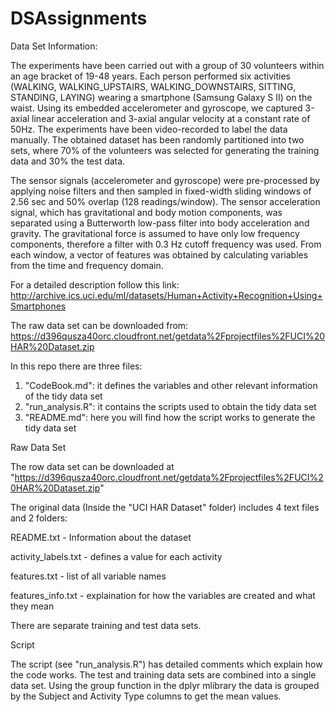 # DSAssignments


Data Set Information:

The experiments have been carried out with a group of 30 volunteers within an age bracket of 19-48 years. Each person performed six activities (WALKING, WALKING_UPSTAIRS, WALKING_DOWNSTAIRS, SITTING, STANDING, LAYING) wearing a smartphone (Samsung Galaxy S II) on the waist. Using its embedded accelerometer and gyroscope, we captured 3-axial linear acceleration and 3-axial angular velocity at a constant rate of 50Hz. The experiments have been video-recorded to label the data manually. The obtained dataset has been randomly partitioned into two sets, where 70% of the volunteers was selected for generating the training data and 30% the test data. 

The sensor signals (accelerometer and gyroscope) were pre-processed by applying noise filters and then sampled in fixed-width sliding windows of 2.56 sec and 50% overlap (128 readings/window). The sensor acceleration signal, which has gravitational and body motion components, was separated using a Butterworth low-pass filter into body acceleration and gravity. The gravitational force is assumed to have only low frequency components, therefore a filter with 0.3 Hz cutoff frequency was used. From each window, a vector of features was obtained by calculating variables from the time and frequency domain.

For a detailed description follow this link: http://archive.ics.uci.edu/ml/datasets/Human+Activity+Recognition+Using+Smartphones

The raw data set can be downloaded from: https://d396qusza40orc.cloudfront.net/getdata%2Fprojectfiles%2FUCI%20HAR%20Dataset.zip

In this repo there are three files: 

1. "CodeBook.md": it defines the variables and other relevant information of the tidy data set 
2. "run_analysis.R": it contains the scripts used to obtain the tidy data set 
3. "README.md": here you will find how the script works to generate the tidy data set

Raw Data Set

The row data set can be downloaded at "https://d396qusza40orc.cloudfront.net/getdata%2Fprojectfiles%2FUCI%20HAR%20Dataset.zip"

The original data (Inside the "UCI HAR Dataset" folder) includes 4 text files and 2 folders:

README.txt - Information about the dataset

activity_labels.txt - defines a value for each activity

features.txt - list of all variable names

features_info.txt - explaination for how the variables are created and what they mean

There are separate training and test data sets.

Script

The script (see "run_analysis.R") has detailed comments which explain how the code works.
The test and training data sets are combined into a single data set. Using the group function in the dplyr mlibrary the data is grouped by the Subject and Activity Type columns to get the mean values.
